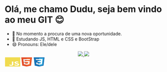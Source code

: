 <h1>Olá, me chamo Dudu, seja bem vindo ao meu GIT 😊</h1>

- 🔭 No momento a procura de uma nova oportunidade.
- 🌱 Estudando JS, HTML e CSS e BootStrap
- 😄 Pronouns: Ele/dele

<div align="center">
  <a href="https://github.com/rafaballerini">
  <img height="180em" src="https://github-readme-stats.vercel.app/api?username=dududev27&show_icons=true&theme=dark&include_all_commits=true&count_private=true"/>
  <img height="180em" src="https://github-readme-stats.vercel.app/api/top-langs/?username=dududev27&layout=compact&langs_count=7&theme=dark"/>
</div>

<div style="display: flex"><br>
  <img align="center" alt="Dudu-Js" height="30" width="50" src="https://raw.githubusercontent.com/devicons/devicon/master/icons/javascript/javascript-plain.svg">
  <img align="center" alt="Dudu-HTML" height="30" width="40" src="https://raw.githubusercontent.com/devicons/devicon/master/icons/html5/html5-original.svg">
  <img align="center" alt="Rafa-CSS" height="30" width="40" src="https://raw.githubusercontent.com/devicons/devicon/master/icons/css3/css3-original.svg">
</div>
